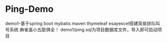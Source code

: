# Ping-Demo
demo1-基于spring boot mybatis maven thymeleaf esayexcel搭建简易排队叫号系统
麻雀虽小五脏俱全！
demo1/ping.sql为项目数据库文件，导入即可启动项目

